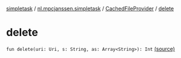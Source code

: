 [simpletask](../../index.md) / [nl.mpcjanssen.simpletask](../index.md) / [CachedFileProvider](index.md) / [delete](.)

# delete

`fun delete(uri: Uri, s: String, as: Array<String>): Int` [(source)](https://github.com/mpcjanssen/simpletask-android/blob/master/src/main/java/nl/mpcjanssen/simpletask/CachedFileProvider.kt#L73)